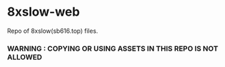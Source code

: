 # 8xslow-web
Repo of 8xslow(sb616.top) files.


### WARNING : COPYING OR USING ASSETS IN THIS REPO IS NOT ALLOWED
